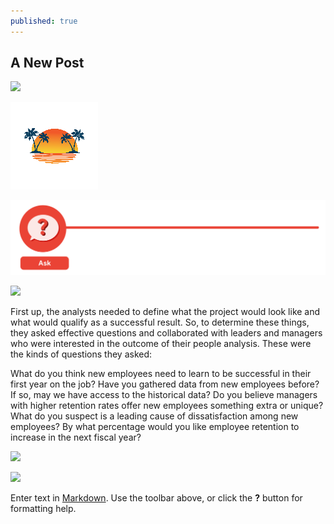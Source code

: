 ```yaml
---
published: true
---
```

## A New Post

![]({{site.baseurl}}/_posts/2022-07-10-your-filename.png)

![My Unicorn](/images/resizesun.png)

![My Unicorn](/_posts/asklogo.png)


![]({{site.baseurl}}/https://d3c33hcgiwev3.cloudfront.net/imageAssetProxy.v1/Nxf_nX4JSJyX_51-CQic-A_9153cb6c7f9e4f6486ca5b392425e8f1_DA_C1M1L2R1_A.png?expiry=1657584000000&hmac=cOxisfF8EEQp-Nx3Z7X5T7eQJI2M68F4pJ3qYQeZdk8)


First up, the analysts needed to define what the project would look like and what would qualify as a successful result. So, to determine these things, they asked effective questions and collaborated with leaders and managers who were interested in the outcome of their people analysis. These were the kinds of questions they asked:

What do you think new employees need to learn to be successful in their first year on the job? 
Have you gathered data from new employees before? If so, may we have access to the historical data?
Do you believe managers with higher retention rates offer new employees something extra or unique?
What do you suspect is a leading cause of dissatisfaction among new employees?
By what percentage would you like employee retention to increase in the next fiscal year?


![]({{site.baseurl}}/images/resizesun.png)


![]({{site.baseurl}}/images/kirill-pershin-9gIyQwf0ogw-unsplash.jpg)

Enter text in [Markdown](http://daringfireball.net/projects/markdown/). Use the toolbar above, or click the **?** button for formatting help.
